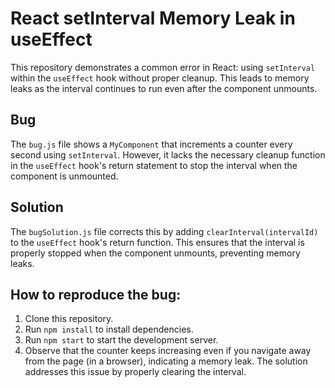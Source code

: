 # React setInterval Memory Leak in useEffect

This repository demonstrates a common error in React: using `setInterval` within the `useEffect` hook without proper cleanup.  This leads to memory leaks as the interval continues to run even after the component unmounts.

## Bug

The `bug.js` file shows a `MyComponent` that increments a counter every second using `setInterval`. However, it lacks the necessary cleanup function in the `useEffect` hook's return statement to stop the interval when the component is unmounted.

## Solution

The `bugSolution.js` file corrects this by adding `clearInterval(intervalId)` to the `useEffect` hook's return function. This ensures that the interval is properly stopped when the component unmounts, preventing memory leaks.

## How to reproduce the bug:

1. Clone this repository.
2. Run `npm install` to install dependencies.
3. Run `npm start` to start the development server.
4. Observe that the counter keeps increasing even if you navigate away from the page (in a browser), indicating a memory leak. The solution addresses this issue by properly clearing the interval.

